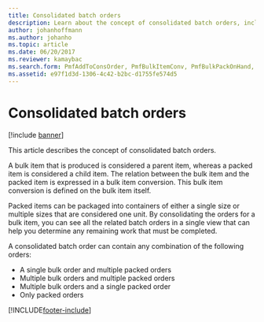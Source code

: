 ```yaml
---
title: Consolidated batch orders
description: Learn about the concept of consolidated batch orders, including an outline on consolidated batch order combination orders.
author: johanhoffmann
ms.author: johanho
ms.topic: article
ms.date: 06/20/2017
ms.reviewer: kamaybac
ms.search.form: PmfAddToConsOrder, PmfBulkItemConv, PmfBulkPackOnHand, PmfConsOrderListPage
ms.assetid: e97f1d3d-1306-4c42-b2bc-d1755fe574d5
---
```


# Consolidated batch orders

[!include [banner](../includes/banner.md)]

This article describes the concept of consolidated batch orders.

A bulk item that is produced is considered a parent item, whereas a packed item is considered a child item. The relation between the bulk item and the packed item is expressed in a bulk item conversion. This bulk item conversion is defined on the bulk item itself.  

Packed items can be packaged into containers of either a single size or multiple sizes that are considered one unit. By consolidating the orders for a bulk item, you can see all the related batch orders in a single view that can help you determine any remaining work that must be completed.  

A consolidated batch order can contain any combination of the following orders:

-   A single bulk order and multiple packed orders
-   Multiple bulk orders and multiple packed orders
-   Multiple bulk orders and a single packed order
-   Only packed orders






[!INCLUDE[footer-include](../../includes/footer-banner.md)]
